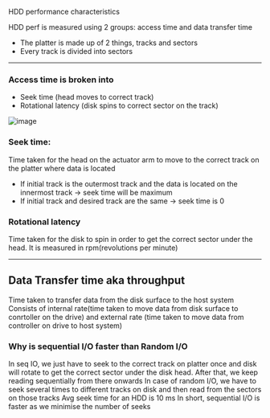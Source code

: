 HDD performance characteristics

HDD perf is measured using 2 groups: access time and data transfer time
- The platter is made up of 2 things, tracks and sectors
- Every track is divided into sectors

----

### Access time is broken into
- Seek time (head moves to correct track)
- Rotational latency (disk spins to correct sector on the track)


![image](https://github.com/soniamartis/system-design/assets/12456295/952383cd-292e-41d7-a4b4-9099cf80fe6c)

### Seek time:
Time taken for the head on the actuator arm to move to the correct track on the platter where data is located
- If initial track is the outermost track and the data is located on the innermost track -> seek time will be maximum
- If initial track and desired track are the same -> seek time is 0

### Rotational latency
Time taken for the disk to spin in order to get the correct sector under the head. It is measured in rpm(revolutions per minute)
  

----
## Data Transfer time aka throughput

Time taken to transfer data from the disk surface to the host system
Consists of internal rate(time taken to move data from disk surface to conrtoller on the drive) and external rate (time taken to move data from controller on drive to host system)

### Why is sequential I/O faster than Random I/O
In seq IO, we just have to seek to the correct track on platter once and disk will rotate to get the correct sector under the disk head. After that, we keep reading sequentially from there onwards
In case of random I/O, we have to seek several times to different tracks on disk and then read from the sectors on those tracks
Avg seek time for an HDD is 10 ms
In short, sequential I/O is faster as we minimise the number of seeks
